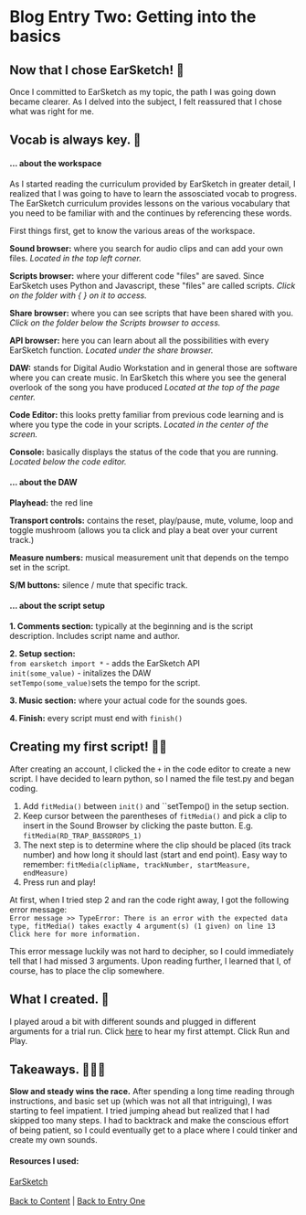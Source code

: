 # Blog Entry Two: Getting into the basics

## Now that I chose EarSketch! 🥇

Once I committed to EarSketch as my topic, the path I was going down became clearer. As I delved into the subject, I felt reassured that I chose what was right for me.

## Vocab is always key. 🔑

#### ... about the workspace
As I started reading the curriculum provided by EarSketch in greater detail, I realized that I was going to have to learn the assosciated vocab to progress. The EarSketch curriculum provides lessons on the various vocabulary that you need to be familiar with and the continues by referencing these words. 

First things first, get to know the various areas of the workspace. 

**Sound browser:** where you search for audio clips and can add your own files. *Located in the top left corner.*

**Scripts browser:** where your different code "files" are saved. Since EarSketch uses Python and Javascript, these "files" are called scripts. *Click on the folder with { } on it to access.*

**Share browser:** where you can see scripts that have been shared with you. *Click on the folder below the Scripts browser to access.*

**API browser:** here you can learn about all the possibilities with every EarSketch function.
*Located under the share browser.* 

**DAW:** stands for Digital Audio Workstation and in general those are software where you can create music. In EarSketch this where you see the general overlook of the song you have produced *Located at the top of the page center.* 

**Code Editor:** this looks pretty familiar from previous code learning and is where you type the code in your scripts. *Located in the center of the screen.*

**Console:** basically displays the status of the code that you are running. *Located below the code editor.*

#### ... about the DAW

**Playhead:** the red line

**Transport controls:** contains the reset, play/pause, mute, volume, loop and toggle mushroom (allows you ta click and play a beat over your current track.)

**Measure numbers:** musical measurement unit that depends on the tempo set in the script. 

**S/M buttons:** silence / mute that specific track. 

#### ... about the script setup

**1. Comments section:** typically at the beginning and is the script description. Includes script name and author. 

**2. Setup section:** <br>
`from earsketch import *` - adds the EarSketch API <br>
`init(some_value)` - initalizes the DAW <br>
`setTempo(some_value)`sets the tempo for the script. 

**3. Music section:** where your actual code for the sounds goes.

**4. Finish:** every script must end with `finish()`

## Creating my first script! 💃🏽

After creating an account, I clicked the `+` in the code editor to create a new script. I have decided to learn python, so I named the file test.py and began coding. 

1. Add `fitMedia()` between `init()` and ``setTempo() in the setup section.
2. Keep cursor between the parentheses of `fitMedia()` and pick a clip to insert in the Sound Browser by clicking the paste button. E.g. `fitMedia(RD_TRAP_BASSDROPS_1)`
3. The next step is to determine where the clip should be placed (its track number) and how long it should last (start and end point). Easy way to remember: `fitMedia(clipName, trackNumber, startMeasure, endMeasure)`
4. Press run and play!

At first, when I tried step 2 and ran the code right away, I got the following error message:<br>
`Error message >> TypeError: There is an error with the expected data type, fitMedia() takes exactly 4 argument(s) (1 given) on line 13 Click here for more information.`

This error message luckily was not hard to decipher, so I could immediately tell that I had missed 3 arguments. Upon reading further, I learned that I, of course, has to place the clip somewhere.

## What I created. 👣

I played aroud a bit with different sounds and plugged in different arguments for a trial run. Click
[here](https://earsketch.gatech.edu/earsketch2/#?sharing=xTMn6_3HXfCf45b8jKesFg) to hear my first attempt. Click Run and Play. 

## Takeaways. 👩🏽‍💻
**Slow and steady wins the race.** After spending a long time reading through instructions, and basic set up (which was not all that intriguing), I was starting to feel impatient. I tried jumping ahead but realized that I had skipped too many steps. I had to backtrack and make the conscious effort of being patient, so I could eventually get to a place where I could tinker and create my own sounds.

#### Resources I used:
[EarSketch](http://earsketch.gatech.edu/landing/#/) <br>
<br>
[Back to Content](../README.md) 
|
[Back to Entry One](entry-one.md)
